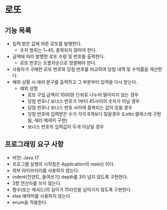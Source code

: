 # 로또

## 기능 목록
- 입력 받은 값에 따른 로또를 발행한다.
    - 숫자 범위는 1~45, 중복되지 않아야 한다.
- 금액에 따라 발행한 로또 수량 및 번호를 출력한다.
    - 로또 번호는 오름차순으로 정렬해야 한다.
- 사용자가 구매한 로또 번호와 당첨 번호를 비교하여 당첨 내역 및 수익률을 계산한다.
- 예외 상황 시 에러 문구를 출력하고 그 부분부터 입력을 다시 받는다. 
    - 예외 상항
      - 로또 구입 급액이 1000원 단위로 나누어 떨어지지 않는 경우
      - 당첨 번호나 보너스 번호가 1부터 45사이의 숫자가 아닐 경우
      - 당첨 번호나 보너스 번호 사이에 중복되는 값이 있을 경우
      - 당첨 번호에 입력받은 수가 각각 6개보다 많을경우 (Lotto 클래스에 구현됨, 에러 메세지 구현)
      - 보너스 번호의 입력값이 두개 이상일 경우
    

## 프로그래밍 요구 사항
- 버전: Java 17
- 프로그램 실행의 시작점은 Application의 main() 이다.
- 외부 라이브러리를 사용하지 않는다.
- indent(인덴트, 들여쓰기) depth를 3이 넘지 않도록 구현한다.
- 3항 연산자를 쓰지 않는다.
- 함수(또는 메서드)의 길이가 15라인을 넘어가지 않도록 구현한다.
- else 예약어를 사용하지 않는다
- enum을 적용한다.